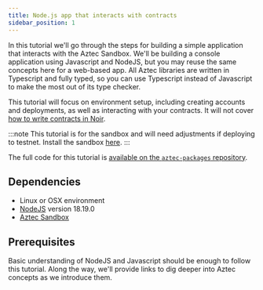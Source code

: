 ```yaml
---
title: Node.js app that interacts with contracts
sidebar_position: 1
---
```


In this tutorial we'll go through the steps for building a simple application that interacts with the Aztec Sandbox. We'll be building a console application using Javascript and NodeJS, but you may reuse the same concepts here for a web-based app. All Aztec libraries are written in Typescript and fully typed, so you can use Typescript instead of Javascript to make the most out of its type checker.

This tutorial will focus on environment setup, including creating accounts and deployments, as well as interacting with your contracts. It will not cover [how to write contracts in Noir](../../../../../aztec/smart_contracts_overview.md).

:::note
This tutorial is for the sandbox and will need adjustments if deploying to testnet. Install the sandbox [here](../../../../getting_started.md).
:::

The full code for this tutorial is [available on the `aztec-packages` repository](https://github.com/AztecProtocol/aztec-packages/blob/master/yarn-project/end-to-end/src/sample-dapp).

## Dependencies

- Linux or OSX environment
- [NodeJS](https://nodejs.org/) version 18.19.0
- [Aztec Sandbox](../../../../getting_started.md)

## Prerequisites

Basic understanding of NodeJS and Javascript should be enough to follow this tutorial. Along the way, we'll provide links to dig deeper into Aztec concepts as we introduce them.
